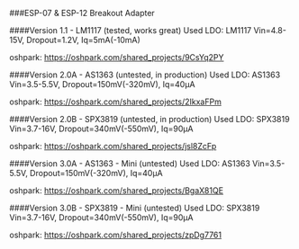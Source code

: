 ###ESP-07 & ESP-12 Breakout Adapter

####Version 1.1 - LM1117 (tested, works great)
Used LDO: LM1117
Vin=4.8-15V, Dropout=1.2V, Iq=5mA(-10mA)

oshpark: https://oshpark.com/shared_projects/9CsYq2PY

####Version 2.0A - AS1363 (untested, in production)
Used LDO: AS1363
Vin=3.5-5.5V, Dropout=150mV(-320mV), Iq=40µA

oshpark: https://oshpark.com/shared_projects/2IkxaFPm

####Version 2.0B - SPX3819 (untested, in production)
Used LDO: SPX3819 
Vin=3.7-16V, Dropout=340mV(-550mV), Iq=90µA

oshpark: https://oshpark.com/shared_projects/jsl8ZcFp

####Version 3.0A - AS1363 - Mini (untested)
Used LDO: AS1363
Vin=3.5-5.5V, Dropout=150mV(-320mV), Iq=40µA

oshpark: https://oshpark.com/shared_projects/BgaX81QE

####Version 3.0B - SPX3819 - Mini (untested)
Used LDO: SPX3819 
Vin=3.7-16V, Dropout=340mV(-550mV), Iq=90µA

oshpark: https://oshpark.com/shared_projects/zpDg7761